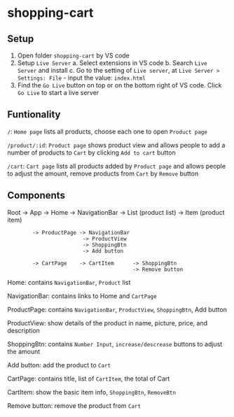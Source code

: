 # shopping-cart

## Setup

1. Open folder `shopping-cart` by VS code
2. Setup `Live Server`
    a. Select extensions in VS code
    b. Search `Live Server` and install
    c. Go to the setting of `Live server`, at `Live Server > Settings: File` - input the value: `index.html`
3. Find the `Go Live` button on top or on the bottom right of VS code. Click `Go Live` to start a live server

## Funtionality

`/`: `Home page` lists all products, choose each one to open `Product page`

`/product/:id`: `Product page` shows product view and allows people to add a number of products to `Cart` by clicking `Add to cart` button

`/cart`: `Cart page` lists all products added by `Product page` and allows people to adjust the amount, remove products from 
`Cart` by `Remove` button

## Components
Root -> App -> Home -> NavigationBar 
                    -> List (product list) -> Item (product item)
                    
            -> ProductPage -> NavigationBar 
                            -> ProductView
                            -> ShoppingBtn
                            -> Add button
                            
            -> CartPage    -> CartItem      -> ShoppingBtn
                                            -> Remove button

Home: contains `NavigationBar`, `Product` list

NavigationBar: contains links to Home and `CartPage`

ProductPage: contains `NavigationBar`, `ProductView`, `ShoppingBtn`, Add button

ProductView: show details of the product in name, picture, price, and description

ShoppingBtn: contains `Number Input`, `increase/descrease` buttons to adjust the amount

Add button: add the product to `Cart`

CartPage: contains title, list of `CartItem`, the total of Cart

CartItem: show the basic item info, `ShoppingBtn`, `RemoveBtn`

Remove button: remove the product from `Cart`


